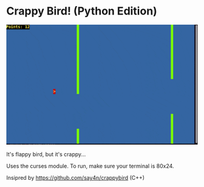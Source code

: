 # Crappy Bird! (Python Edition)

![flappy bird gif](https://raw.githubusercontent.com/JonPizza/crappybird-py/master/ezgif.com-optimize.gif)

It's flappy bird, but it's crappy...

Uses the curses module. To run, make sure your terminal is 80x24.

Insipred by https://github.com/say4n/crappybird (C++)
